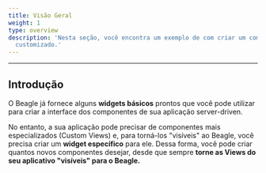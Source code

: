 ```yaml
---
title: Visão Geral
weight: 1
type: overview
description: 'Nesta seção, você encontra um exemplo de com criar um componente 
  customizado.'
---
```


---

## Introdução

O Beagle já fornece alguns **widgets básicos** prontos que você pode utilizar para criar a interface dos componentes de sua aplicação server-driven. 

No entanto, a sua aplicação pode precisar de componentes mais especializados \(Custom Views\) e, para torná-los "visíveis"  ao Beagle, você precisa criar um **widget específico** para ele. Dessa forma, você pode criar quantos novos componentes desejar, desde que sempre **torne as Views do seu aplicativo "visíveis" para o Beagle.**